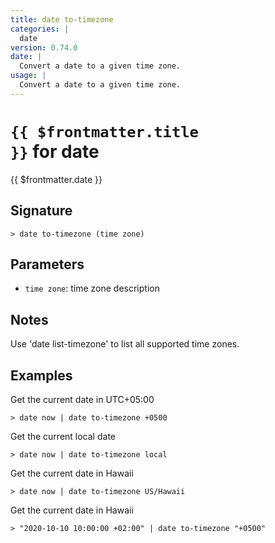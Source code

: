 ```yaml
---
title: date to-timezone
categories: |
  date
version: 0.74.0
date: |
  Convert a date to a given time zone.
usage: |
  Convert a date to a given time zone.
---
```


# <code>{{ $frontmatter.title }}</code> for date

<div class='command-title'>{{ $frontmatter.date }}</div>

## Signature

```> date to-timezone (time zone)```

## Parameters

 -  `time zone`: time zone description

## Notes
Use 'date list-timezone' to list all supported time zones.
## Examples

Get the current date in UTC+05:00
```shell
> date now | date to-timezone +0500
```

Get the current local date
```shell
> date now | date to-timezone local
```

Get the current date in Hawaii
```shell
> date now | date to-timezone US/Hawaii
```

Get the current date in Hawaii
```shell
> "2020-10-10 10:00:00 +02:00" | date to-timezone "+0500"
```

